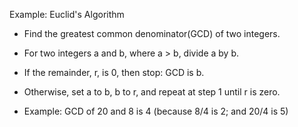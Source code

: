 Example: Euclid's Algorithm 

* Find the greatest common denominator(GCD) of two integers.
* For two integers a and b, where a > b, divide a by b.
* If the remainder, r, is 0, then stop: GCD is b. 
* Otherwise, set a to b, b to r, and repeat at step 1 until r is zero.

* Example: GCD of 20 and 8 is 4
(because 8/4 is 2; and 20/4 is 5) 

